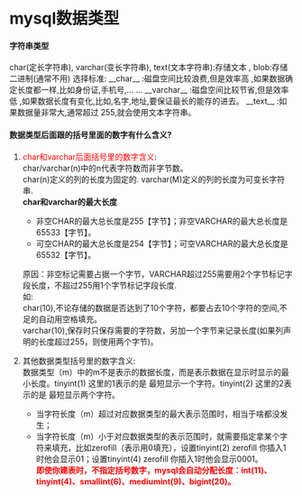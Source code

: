 
# mysql数据类型  
<h4>字符串类型</h4>
char(定长字符串), varchar(变长字符串), text(文本字符串):存储文本 , blob:存储二进制(通常不用)  
选择标准:  
__char__ :磁盘空间比较浪费,但是效率高 ,如果数据确定长度都一样,比如身份证,手机号,... ...  
__varchar__ :磁盘空间比较节省,但是效率低 ,如果数据长度有变化,比如,名字,地址,要保证最长的能存的进去。      
__text__ :如果数据量非常大,通常超过 255,就会使用文本字符串。 

<h4>数据类型后面跟的括号里面的数字有什么含义?</h4>  

1. <font color=red>char和varchar后面括号里的数字含义</font>:  
   char/varchar(n)中的n代表字符数而非字节数。  
   char(n)定义的列的长度为固定的.
   varchar(M)定义的列的长度为可变长字符串.  
   __char和varchar的最大长度__  
   - 非空CHAR的最大总长度是255【字节】；非空VARCHAR的最大总长度是65533【字节】。
   - 可空CHAR的最大总长度是254【字节】；可空VARCHAR的最大总长度是65532【字节】。  
   
   原因：非空标记需要占据一个字节，VARCHAR超过255需要用2个字节标记字段长度，不超过255用1个字节标记字段长度.  
   如:  
   char(10),不论存储的数据是否达到了10个字符，都要占去10个字符的空间,不足的自动用空格填充。  
   varchar(10),保存时只保存需要的字符数，另加一个字节来记录长度(如果列声明的长度超过255，则使用两个字节)。
2. 其他数据类型括号里的数字含义:  
数据类型（m）中的m不是表示的数据长度，而是表示数据在显示时显示的最小长度。tinyint(1) 这里的1表示的是 最短显示一个字符。tinyint(2) 这里的2表示的是 最短显示两个字符。  
	- 当字符长度（m）超过对应数据类型的最大表示范围时，相当于啥都没发生；  
    - 当字符长度（m）小于对应数据类型的表示范围时，就需要指定拿某个字符来填充，比如zerofill（表示用0填充），设置tinyint(2) zerofill 你插入1时他会显示01；设置tinyint(4) zerofill 你插入1时他会显示0001。  
__<font color=red>即使你建表时，不指定括号数字，mysql会自动分配长度：int(11)、tinyint(4)、smallint(6)、mediumint(9)、bigint(20)。</font>__




